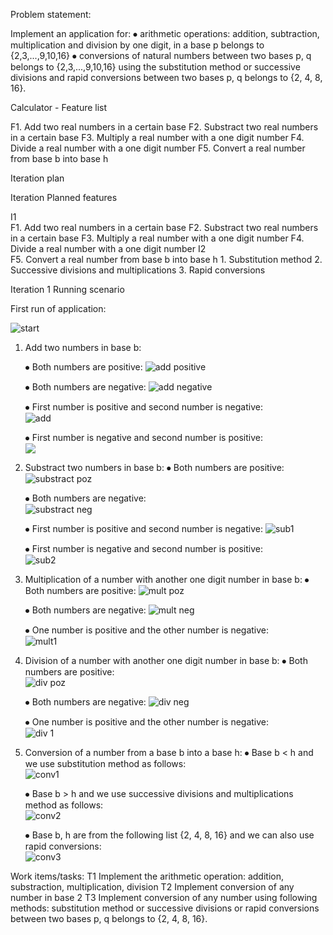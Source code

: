Problem statement:

Implement an application for:
⦁ arithmetic operations: addition, subtraction, multiplication and division by one digit, in a base p belongs to {2,3,...,9,10,16}
⦁ conversions of natural numbers between two bases p, q belongs to {2,3,...,9,10,16} using the substitution method or successive divisions and rapid conversions between two bases p, q belongs to {2, 4, 8, 16}.

Calculator - Feature list

F1. Add two real numbers in a certain base
F2. Substract two real numbers in a certain base
F3. Multiply a real number with a one digit number
F4. Divide a real number with a one digit number
F5. Convert a real number from base b into base h

Iteration plan

Iteration	Planned features

I1	
      F1. Add two real numbers in a certain base
      F2. Substract two real numbers in a certain base
      F3. Multiply a real number with a one digit number
      F4. Divide a real number with a one digit number
I2	
      F5. Convert a real number from base b into base h
            1. Substitution method
            2. Successive divisions and multiplications
            3. Rapid conversions

Iteration 1
Running scenario

First run of application:

![start](https://github.com/Pufcorina/UBB/blob/master/Semester1/ComputationalLogic/Poze/start.png)

1. Add two numbers in base b:

      ⦁ Both numbers are positive:
            ![add positive](https://github.com/Pufcorina/UBB/blob/master/Semester1/ComputationalLogic/Poze/add_both_positive.png)

      ⦁ Both numbers are negative: 
            ![add negative](https://github.com/Pufcorina/UBB/blob/master/Semester1/ComputationalLogic/Poze/add_both_negative.png)

      ⦁ First number is positive and second number is negative:  
            ![add](https://github.com/Pufcorina/UBB/blob/master/Semester1/ComputationalLogic/Poze/add_second_negative.png)

      ⦁ First number is negative and second number is positive:  
            ![](https://github.com/Pufcorina/UBB/blob/master/Semester1/ComputationalLogic/Poze/add_first_negative.png)


2. Substract two numbers in base b:
      ⦁ Both numbers are positive:  
      ![substract poz](https://github.com/Pufcorina/UBB/blob/master/Semester1/ComputationalLogic/Poze/sub_both_pozitive.png)

      ⦁ Both numbers are negative:  
      ![substract neg](https://github.com/Pufcorina/UBB/blob/master/Semester1/ComputationalLogic/Poze/sub_both_negative.png)

      ⦁ First number is positive and second number is negative: 
      ![sub1](https://github.com/Pufcorina/UBB/blob/master/Semester1/ComputationalLogic/Poze/sub_second_negative.png)

      ⦁ First number is negative and second number is positive:  
      ![sub2](https://github.com/Pufcorina/UBB/blob/master/Semester1/ComputationalLogic/Poze/sub_first_negative.png)


3. Multiplication of a number with another one digit number in base b:
      ⦁ Both numbers are positive: 
      ![mult poz](https://github.com/Pufcorina/UBB/blob/master/Semester1/ComputationalLogic/Poze/mul_both_positive.png)

      ⦁ Both numbers are negative:
      ![mult neg](https://github.com/Pufcorina/UBB/blob/master/Semester1/ComputationalLogic/Poze/mul_both_negative.png)
 
      ⦁ One number is positive and the other number is negative:  
      ![mult1](https://github.com/Pufcorina/UBB/blob/master/Semester1/ComputationalLogic/Poze/mul_one_number_negative.png)


4. Division of a number with another one digit number in base b:
      ⦁ Both numbers are positive:  
      ![div poz](https://github.com/Pufcorina/UBB/blob/master/Semester1/ComputationalLogic/Poze/div_both_positive.png)

      ⦁ Both numbers are negative: 
      ![div neg](https://github.com/Pufcorina/UBB/blob/master/Semester1/ComputationalLogic/Poze/div_both_negative.png)
      
      ⦁ One number is positive and the other number is negative:  
      ![div 1](https://github.com/Pufcorina/UBB/blob/master/Semester1/ComputationalLogic/Poze/div_one_number_negative.png)

5. Conversion of a number from a base b into a base h:
      ⦁ Base b < h and we use substitution method as follows:  
      ![conv1](https://github.com/Pufcorina/UBB/blob/master/Semester1/ComputationalLogic/Poze/conversion_substitution.png)
      
      ⦁ Base b > h and we use successive divisions and multiplications method as follows:  
      ![conv2](https://github.com/Pufcorina/UBB/blob/master/Semester1/ComputationalLogic/Poze/conversion_sccessive_divisions_and_multiplications.png)

      ⦁ Base b, h are from the following list {2, 4, 8, 16} and we can also use rapid conversions:  
      ![conv3](https://github.com/Pufcorina/UBB/blob/master/Semester1/ComputationalLogic/Poze/conversion_raid_conversion.png)


Work items/tasks:
T1	Implement the arithmetic operation: addition, substraction, multiplication, division
T2	Implement conversion of any number in base 2
T3	Implement conversion of any number using following methods: substitution method or successive divisions or rapid conversions between two bases p, q belongs to {2, 4, 8, 16}.

